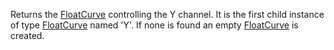 Returns the [FloatCurve](https://developer.roblox.com/en-us/api-reference/class/FloatCurve) controlling the Y channel. It is the first child instance of type [FloatCurve](https://developer.roblox.com/en-us/api-reference/class/FloatCurve) named 'Y'. If none is found an empty [FloatCurve](https://developer.roblox.com/en-us/api-reference/class/FloatCurve) is created.